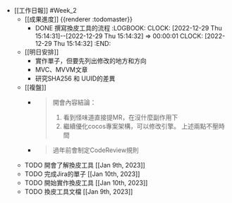- [[工作日報]] #Week_2
	- [[成果進度]] {{renderer :todomaster}}
		- DONE 撰寫換皮工具的流程
		  :LOGBOOK:
		  CLOCK: [2022-12-29 Thu 15:14:31]--[2022-12-29 Thu 15:14:32] =>  00:00:01
		  CLOCK: [2022-12-29 Thu 15:14:32]
		  :END:
	- [[明日安排]]
		- 實作單子，但要先列出修改的地方和方向
		- MVC、MVVM文章
		- 研究SHA256 和 UUID的差異
	- [[複盤]]
		- > 開會內容結論：
		  > 1. 看到怪味道直接提MR，在沒什麼副作用下
		  > 2. 繼續優化cocos專案架構，可以修改引擎。
		  > 上述兩點不壓時間
		- > 過年前會制定CodeReview規則
	- TODO 開會了解換皮工具 [[Jan 9th, 2023]]
	- TODO 完成Jira的單子 [[Jan 10th, 2023]]
	- TODO 開始實作換皮工具 [[Jan 10th, 2023]]
	- TODO  換皮工具文檔 [[Jan 9th, 2023]]